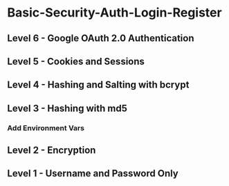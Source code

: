# Basic-Security-Auth-Login-Register


## Level 6 - Google OAuth 2.0 Authentication


## Level 5 - Cookies and Sessions


## Level 4 - Hashing and Salting with bcrypt


## Level 3 - Hashing with md5


### Add Environment Vars


## Level 2 - Encryption


## Level 1 - Username and Password Only
